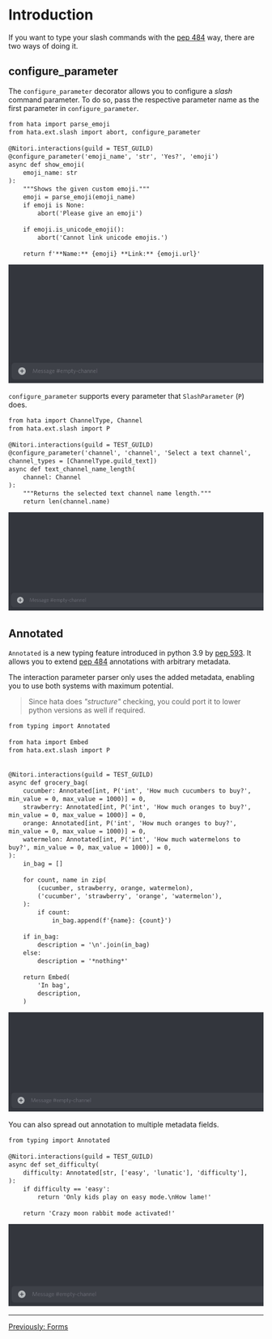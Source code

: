# Introduction

If you want to type your slash commands with the [pep 484](https://peps.python.org/pep-0484/) way,
there are two ways of doing it.

## configure_parameter

The `configure_parameter` decorator allows you to configure a *slash* command parameter. To do so, pass the respective
parameter name as the first parameter in `configure_parameter`. 

```py3
from hata import parse_emoji
from hata.ext.slash import abort, configure_parameter

@Nitori.interactions(guild = TEST_GUILD)
@configure_parameter('emoji_name', 'str', 'Yes?', 'emoji')
async def show_emoji(
    emoji_name: str
):
    """Shows the given custom emoji."""
    emoji = parse_emoji(emoji_name)
    if emoji is None:
        abort('Please give an emoji')
    
    if emoji.is_unicode_emoji():
        abort('Cannot link unicode emojis.')
    
    return f'**Name:** {emoji} **Link:** {emoji.url}'
```

![](assets/typing_interactions_0000.gif)

`configure_parameter` supports every parameter that `SlashParameter` (`P`) does.

```py3
from hata import ChannelType, Channel
from hata.ext.slash import P

@Nitori.interactions(guild = TEST_GUILD)
@configure_parameter('channel', 'channel', 'Select a text channel', channel_types = [ChannelType.guild_text])
async def text_channel_name_length(
    channel: Channel
):
    """Returns the selected text channel name length."""
    return len(channel.name)
```

![](assets/typing_interactions_0001.gif)

## Annotated

`Annotated` is a new typing feature introduced in python 3.9 by [pep 593](https://peps.python.org/pep-0593/).
It allows you to extend [pep 484](https://peps.python.org/pep-0484/) annotations with arbitrary metadata.

The interaction parameter parser only uses the added metadata, enabling you to use both systems with maximum
potential.

> Since hata does *"structure"* checking, you could port it to lower python versions as well if required.

```py3
from typing import Annotated

from hata import Embed
from hata.ext.slash import P


@Nitori.interactions(guild = TEST_GUILD)
async def grocery_bag(
    cucumber: Annotated[int, P('int', 'How much cucumbers to buy?', min_value = 0, max_value = 1000)] = 0,
    strawberry: Annotated[int, P('int', 'How much oranges to buy?', min_value = 0, max_value = 1000)] = 0,
    orange: Annotated[int, P('int', 'How much oranges to buy?', min_value = 0, max_value = 1000)] = 0,
    watermelon: Annotated[int, P('int', 'How much watermelons to buy?', min_value = 0, max_value = 1000)] = 0,
):
    in_bag = []
    
    for count, name in zip(
        (cucumber, strawberry, orange, watermelon),
        ('cucumber', 'strawberry', 'orange', 'watermelon'),
    ):
        if count:
            in_bag.append(f'{name}: {count}')
    
    if in_bag:
        description = '\n'.join(in_bag)
    else:
        description = '*nothing*'
    
    return Embed(
        'In bag',
        description,
    )
```

![](assets/typing_interactions_0002.gif)

You can also spread out annotation to multiple metadata fields.

```py3
from typing import Annotated

@Nitori.interactions(guild = TEST_GUILD)
async def set_difficulty(
    difficulty: Annotated[str, ['easy', 'lunatic'], 'difficulty'],
):
    if difficulty == 'easy':
        return 'Only kids play on easy mode.\nHow lame!'
    
    return 'Crazy moon rabbit mode activated!'
```

![](assets/typing_interactions_0003.gif)

----

<p align="left">
    <a href="./forms.md">Previously: Forms</a>
</p>
